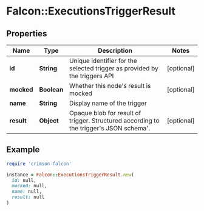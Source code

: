 # Falcon::ExecutionsTriggerResult

## Properties

| Name | Type | Description | Notes |
| ---- | ---- | ----------- | ----- |
| **id** | **String** | Unique identifier for the selected trigger as provided by the triggers API | [optional] |
| **mocked** | **Boolean** | Whether this node&#39;s result is mocked | [optional] |
| **name** | **String** | Display name of the trigger |  |
| **result** | **Object** | Opaque blob for result of trigger. Structured according to the trigger&#39;s JSON schema&#39;. | [optional] |

## Example

```ruby
require 'crimson-falcon'

instance = Falcon::ExecutionsTriggerResult.new(
  id: null,
  mocked: null,
  name: null,
  result: null
)
```

